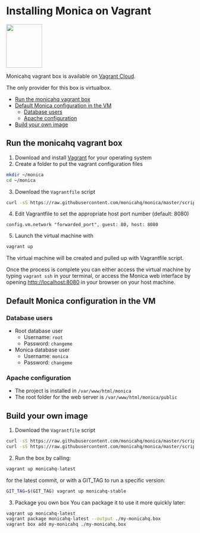 # Installing Monica on Vagrant <!-- omit in toc -->

<img width="96" height="117" src="https://upload.wikimedia.org/wikipedia/commons/thumb/8/87/Vagrant.png/197px-Vagrant.png" />

Monicahq vagrant box is available on [Vagrant Cloud](https://app.vagrantup.com/monicahq/boxes/monicahq).

The only provider for this box is virtualbox.

- [Run the monicahq vagrant box](#run-the-monicahq-vagrant-box)
- [Default Monica configuration in the VM](#default-monica-configuration-in-the-vm)
  - [Database users](#database-users)
  - [Apache configuration](#apache-configuration)
- [Build your own image](#build-your-own-image)

## Run the monicahq vagrant box

1. Download and install [Vagrant](https://www.vagrantup.com/) for your operating system
2. Create a folder to put the vagrant configuration files
```sh
mkdir ~/monica
cd ~/monica
```
3. Download the `Vagrantfile` script
```sh
curl -sS https://raw.githubusercontent.com/monicahq/monica/master/scripts/vagrant/Vagrantfile -o Vagrantfile
```
4. Edit Vagrantfile to set the appropriate host port number (default: 8080)
```
config.vm.network "forwarded_port", guest: 80, host: 8080
```
5. Launch the virtual machine with
```sh
vagrant up
```

The virtual machine will be created and pulled up with Vagrantfile script.

Once the process is complete you can either access the virtual machine by typing `vagrant ssh` in your terminal, or access the Monica web interface by opening [http://localhost:8080](http://localhost:8080) in your browser on your host machine.

## Default Monica configuration in the VM

### Database users

* Root database user
   - Username: `root`
   - Password: `changeme`
* Monica database user
   - Username: `monica`
   - Password: `changeme`

### Apache configuration

* The project is installed in `/var/www/html/monica`
* The root folder for the web server is `/var/www/html/monica/public`

## Build your own image

1. Download the `Vagrantfile` script
```sh
curl -sS https://raw.githubusercontent.com/monicahq/monica/master/scripts/vagrant/build/Vagrantfile -o Vagrantfile
curl -sS https://raw.githubusercontent.com/monicahq/monica/master/scripts/vagrant/build/install-monica.sh -o install-monica.sh
```
2. Run the box by calling:
```sh
vagrant up monicahq-latest
```
for the latest commit, or with a GIT_TAG to run a specific version:
```sh
GIT_TAG=$(GIT_TAG) vagrant up monicahq-stable
```
3. Package you own box
You can package it to use it more quickly later:
```sh
vagrant up monicahq-latest
vagrant package monicahq-latest --output ./my-monicahq.box
vagrant box add my-monicahq ./my-monicahq.box
```
